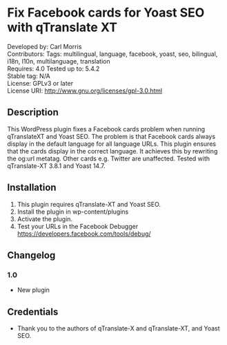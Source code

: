 # Fix Facebook cards for Yoast SEO with qTranslate XT
Developed by: Carl Morris  
Contributors:
Tags: multilingual, language, facebook, yoast, seo, bilingual, i18n, l10n, multilanguage, translation  
Requires: 4.0
Tested up to: 5.4.2  
Stable tag: N/A  
License: GPLv3 or later  
License URI: http://www.gnu.org/licenses/gpl-3.0.html  

## Description

This WordPress plugin fixes a Facebook cards problem when running qTranslateXT and Yoast SEO. The problem is that Facebook cards always display in the default language for all language URLs. This plugin ensures that the cards display in the correct language. It achieves this by rewriting the og:url metatag. Other cards e.g. Twitter are unaffected. Tested with qTranslate-XT 3.8.1 and Yoast 14.7.

## Installation

1. This plugin requires qTranslate-XT and Yoast SEO.
1. Install the plugin in wp-content/plugins
1. Activate the plugin.
1. Test your URLs in the Facebook Debugger https://developers.facebook.com/tools/debug/

## Changelog

### 1.0
* New plugin

## Credentials

* Thank you to the authors of qTranslate-X and qTranslate-XT, and Yoast SEO.  
